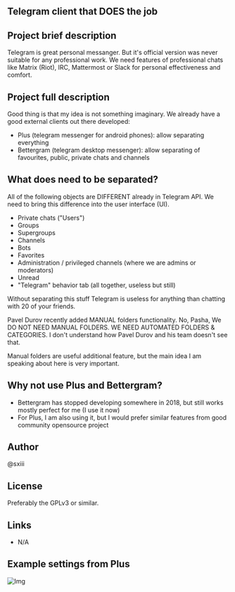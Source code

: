 ## Telegram client that DOES the job

## Project brief description
Telegram is great personal messanger. But it's official version was never suitable for any professional work.
We need features of professional chats like Matrix (Riot), IRC, Mattermost or Slack for personal effectiveness and comfort.

## Project full description
Good thing is that my idea is not something imaginary. We already have a good external clients out there developed:
* Plus (telegram messenger for android phones): allow separating everything
* Bettergram (telegram desktop messenger): allow separating of favourites, public, private chats and channels

## What does need to be separated?
All of the following objects are DIFFERENT already in Telegram API. We need to bring this difference into the user interface (UI).
* Private chats ("Users")
* Groups
* Supergroups
* Channels
* Bots
* Favorites
* Administration / privileged channels (where we are admins or moderators)
* Unread
* "Telegram" behavior tab (all together, useless but still)

Without separating this stuff Telegram is useless for anything than chatting with 20 of your friends.

Pavel Durov recently added MANUAL folders functionality. No, Pasha, We DO NOT NEED MANUAL FOLDERS.
WE NEED AUTOMATED FOLDERS & CATEGORIES. I don't understand how Pavel Durov and his team doesn't see that.

Manual folders are useful additional feature, but the main idea I am speaking about here is very important.

## Why not use Plus and Bettergram?
* Bettergram has stopped developing somewhere in 2018, but still works mostly perfect for me (I use it now)
* For Plus, I am also using it, but I would prefer similar features from good community opensource project

## Author
@sxiii

## License
Preferably the GPLv3 or similar.

## Links
* N/A

## Example settings from Plus
![Img](https://i.imgur.com/rYV7w4i.png)
